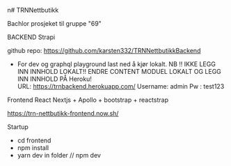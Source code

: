 n# TRNNettbutikk

Bachlor prosjeket til gruppe "69"

BACKEND Strapi 

github repo: https://github.com/karsten332/TRNNettbutikkBackend
 - For dev og graphql playground last ned å kjør lokalt.
 NB !! IKKE LEGG INN INNHOLD LOKALT!! ENDRE CONTENT MODUEL LOKALT OG LEGG INN INNHOLD PÅ Heroku!   
URL: https://trnbackend.herokuapp.com/
Username: admin
Pw : test123

Frontend React Nextjs + Apollo + bootstrap + reactstrap

https://trn-nettbutikk-frontend.now.sh/

Startup

- cd frontend
- npm install
- yarn dev in folder // npm dev

